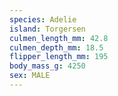 ```yaml
---
species: Adelie
island: Torgersen
culmen_length_mm: 42.8
culmen_depth_mm: 18.5
flipper_length_mm: 195
body_mass_g: 4250
sex: MALE
---
```

